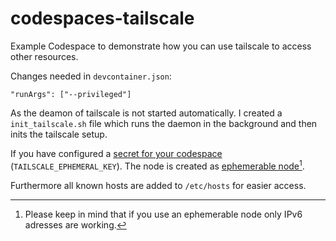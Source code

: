# codespaces-tailscale

Example Codespace to demonstrate how you can use tailscale to access other resources.

Changes needed in `devcontainer.json`:

```
"runArgs": ["--privileged"]
```

As the deamon of tailscale is not started automatically. I created a `init_tailscale.sh` file which runs the daemon in the background and then inits the tailscale setup.

If you have configured a [secret for your codespace](https://docs.github.com/en/codespaces/managing-your-codespaces/managing-encrypted-secrets-for-your-codespaces) (`TAILSCALE_EPHEMERAL_KEY`). The node is created as [ephemerable node](https://tailscale.com/kb/1111/ephemeral-nodes/)[^1].

Furthermore all known hosts are added to `/etc/hosts` for easier access.

[^1]: Please keep in mind that if you use an ephemerable node only IPv6 adresses are working.

